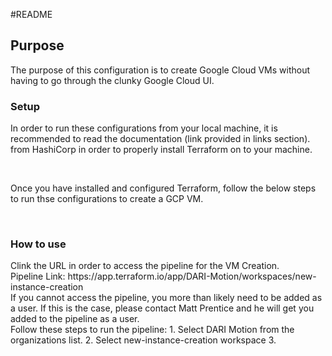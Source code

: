 #README
<h2>Purpose</h2>
<p>The purpose of this configuration is to create Google Cloud VMs without having to go through the clunky Google Cloud UI.</p>

<h3> Setup </h3>
<p> In order to run these configurations from your local machine, it is recommended to read the documentation (link provided in links section). from HashiCorp in order to properly install Terraform on to your machine.</p>
<br/>
<p>Once you have installed and configured Terraform, follow the below steps to run thse configurations to create a GCP VM.</p>
<br/>
<h3>How to use</h3>
Clink the URL in order to access the pipeline for the VM Creation.
<br/>
Pipeline Link: https://app.terraform.io/app/DARI-Motion/workspaces/new-instance-creation
<br/>
If you cannot access the pipeline, you more than likely need to be added as a user. If this is the case, please contact Matt Prentice and he will get you added to the pipeline as a user. 
<br/>
Follow these steps to run the pipeline:
1. Select DARI Motion from the organizations list.
2. Select new-instance-creation workspace
3. 

